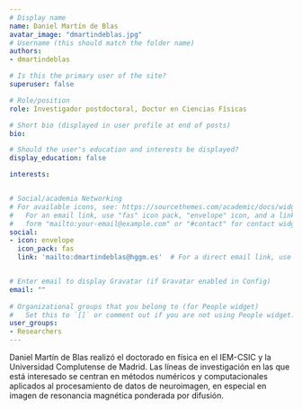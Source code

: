 ```yaml
---
# Display name
name: Daniel Martín de Blas
avatar_image: "dmartindeblas.jpg"
# Username (this should match the folder name)
authors:
- dmartindeblas

# Is this the primary user of the site?
superuser: false

# Role/position
role: Investigador postdoctoral, Doctor en Ciencias Físicas

# Short bio (displayed in user profile at end of posts)
bio: 

# Should the user's education and interests be displayed?
display_education: false

interests:


# Social/academia Networking
# For available icons, see: https://sourcethemes.com/academic/docs/widgets/#icons
#   For an email link, use "fas" icon pack, "envelope" icon, and a link in the
#   form "mailto:your-email@example.com" or "#contact" for contact widget.
social:
- icon: envelope
  icon_pack: fas
  link: 'mailto:dmartindeblas@hggm.es'  # For a direct email link, use "mailto:test@example.org".


# Enter email to display Gravatar (if Gravatar enabled in Config)
email: ""
  
# Organizational groups that you belong to (for People widget)
#   Set this to `[]` or comment out if you are not using People widget.  
user_groups:
- Researchers
---
```


Daniel Martín de Blas realizó el doctorado en física en el IEM-CSIC y la Universidad Complutense de Madrid. Las líneas de investigación en las que está interesado se centran en métodos numéricos y computacionales aplicados al procesamiento de datos de neuroimagen, en especial en imagen de resonancia magnética ponderada por difusión. 